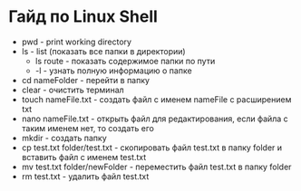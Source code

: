 # Гайд по Linux Shell

* pwd - print working directory
* ls - list (показать все папки в директории)
  * ls route - показать содержимое папки по пути
  * -l - узнать полную информацию о папке
* cd nameFolder - перейти в папку
* clear - очистить терминал
* touch nameFile.txt - создать файл с именем nameFile с расширением txt
* nano nameFile.txt - открыть файл для редактирования, если файла с таким именем нет, то создать его
* mkdir - создать папку
* cp test.txt folder/test.txt - скопировать файл test.txt в папку folder и вставить файл с именем test.txt
* mv test.txt folder/newFolder - переместить файл test.txt в папку folder
* rm test.txt - удалить файл test.txt
